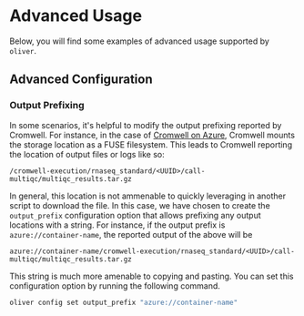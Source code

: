 # Advanced Usage

Below, you will find some examples of advanced usage supported by `oliver`.

## Advanced Configuration

### Output Prefixing

In some scenarios, it's helpful to modify the output prefixing reported by
Cromwell. For instance, in the case of [Cromwell on Azure][coa], Cromwell mounts
the storage location as a FUSE filesystem. This leads to Cromwell reporting the
location of output files or logs like so:

```
/cromwell-execution/rnaseq_standard/<UUID>/call-multiqc/multiqc_results.tar.gz
```

In general, this location is not ammenable to quickly leveraging in another
script to download the file. In this case, we have chosen to create the
`output_prefix` configuration option that allows prefixing any output locations
with a string. For instance, if the output prefix is `azure://container-name`, the
reported output of the above will be

```
azure://container-name/cromwell-execution/rnaseq_standard/<UUID>/call-multiqc/multiqc_results.tar.gz
```

This string is much more amenable to copying and pasting. You can set this
configuration option by running the following command.

```bash
oliver config set output_prefix "azure://container-name"
```

[coa]: https://github.com/microsoft/CromwellOnAzure